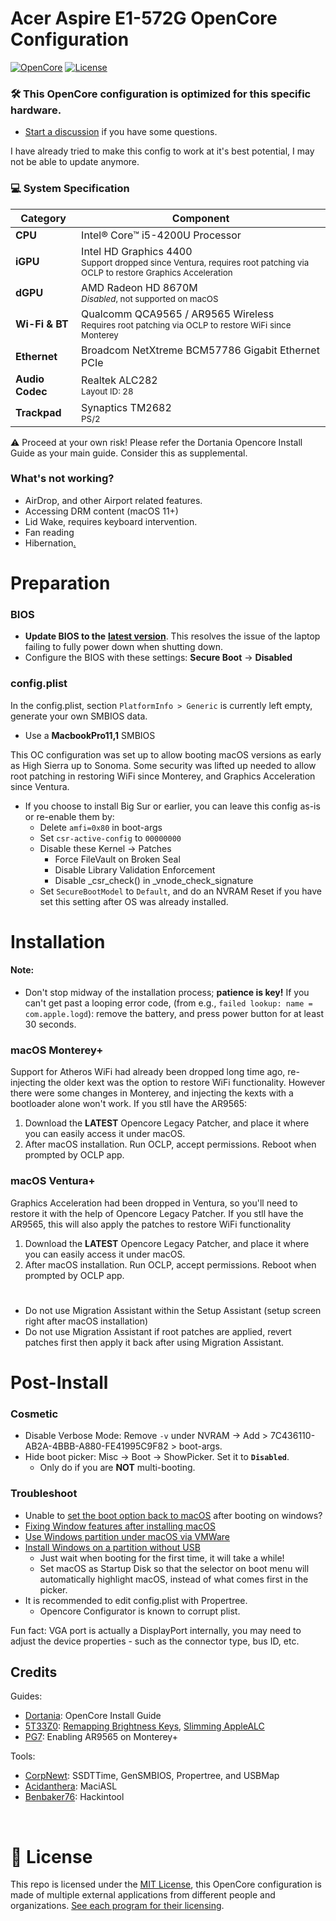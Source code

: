 # Acer Aspire E1-572G OpenCore Configuration


[![OpenCore](https://img.shields.io/badge/OpenCore-0.9.9-blue.svg)](https://github.com/acidanthera/OpenCorePkg)
[![License](https://img.shields.io/badge/License-MIT-purple.svg)](https://github.com/unitedastronomer/E1-572G-Hackintosh/blob/main/LICENSE.md)<br>
 
### 🛠️ This OpenCore configuration is optimized for this specific hardware. 
   * [Start a discussion](https://github.com/unitedastronomer/E1-572G-Hackintosh/discussions) if you have some questions.

I have already tried to make this config to work at it's best potential, I may not be able to update anymore.

### 💻 System Specification

| Category       | Component                               |
|----------------|-----------------------------------------|
| **CPU**        | Intel® Core™ i5-4200U Processor         |
| **iGPU**       | Intel HD Graphics 4400 <br><sup>Support dropped since Ventura, requires root patching via OCLP to restore Graphics Acceleration</sup>                  |
| **dGPU**       | AMD Radeon HD 8670M <br><sup>_Disabled_, not supported on macOS</sup>        |
| **Wi-Fi & BT** | Qualcomm QCA9565 / AR9565 Wireless <br><sup>Requires root patching via OCLP to restore WiFi since Monterey</sup>      |
| **Ethernet**   | Broadcom NetXtreme BCM57786 Gigabit Ethernet PCIe                            |
| **Audio Codec**| Realtek ALC282<br><sup>Layout ID: 28</sup>                                   |
| **Trackpad**   | Synaptics TM2682 <br><sup>PS/2</sup>                                          |

 ⚠️ Proceed at your own risk!
Please refer the Dortania Opencore Install Guide as your main guide. Consider this as supplemental.

### What's not working?

- AirDrop, and other Airport related features.
- Accessing DRM content (macOS 11+)
- Lid Wake, requires keyboard intervention.
- Fan reading
- Hibernation[.](https://github.com/acidanthera/bugtracker/issues/386#issuecomment-503042790)

# Preparation

### BIOS 

*  **Update BIOS to the** [**latest version**](https://www.acer.com/us-en/support/product-support/Aspire_E1-572G). This resolves the issue of the laptop failing to fully power down when shutting down.
* Configure the BIOS with these settings: **Secure Boot** -> **Disabled**

### config.plist

In the config.plist, section <code>PlatformInfo > Generic</code> is currently left empty, generate your own SMBIOS data. 
* Use a **MacbookPro11,1** SMBIOS

This OC configuration was set up to allow booting macOS versions as early as High Sierra up to Sonoma. Some security was lifted up needed to allow root patching in restoring WiFi since Monterey, and Graphics Acceleration since Ventura.
* If you choose to install Big Sur or earlier, you can leave this config as-is or re-enable them by:
    * Delete `amfi=0x80` in boot-args
    * Set `csr-active-config` to `00000000`
    * Disable these Kernel -> Patches
      * Force FileVault on Broken Seal
      * Disable Library Validation Enforcement
      * Disable _csr_check() in _vnode_check_signature
    * Set `SecureBootModel` to `Default`, and do an NVRAM Reset if you have set this setting after OS was already installed.

# Installation 

#### Note:

* Don't stop midway of the installation process; **patience is key!**
If you can't get past a looping error code, (from e.g., `failed lookup: name = com.apple.logd`): remove the battery, and press power button for at least 30 seconds.


### macOS Monterey+
Support for Atheros WiFi had already been dropped long time ago, re-injecting the older kext was the option to restore WiFi functionality. However there were some changes in Monterey, and injecting the kexts with a bootloader alone won't work. If you stll have the AR9565:

1. Download the **LATEST** Opencore Legacy Patcher, and place it where you can easily access it under macOS.
2. After macOS installation. Run OCLP, accept permissions. Reboot when prompted by OCLP app.


### macOS Ventura+
Graphics Acceleration had been dropped in Ventura, so you'll need to restore it with the help of Opencore Legacy Patcher. If you stll have the AR9565, this will also apply the patches to restore WiFi functionality 

1. Download the **LATEST** Opencore Legacy Patcher, and place it where you can easily access it under macOS.
2. After macOS installation. Run OCLP, accept permissions. Reboot when prompted by OCLP app.

#
 * Do not use Migration Assistant within the Setup Assistant (setup screen right after macOS installation)
 * Do not use Migration Assistant if root patches are applied, revert patches first then apply it back after using Migration Assistant.

# Post-Install

### Cosmetic

* Disable Verbose Mode: Remove `-v` under NVRAM -> Add > 7C436110-AB2A-4BBB-A880-FE41995C9F82 > boot-args.
* Hide boot picker: Misc -> Boot -> ShowPicker. Set it to **`Disabled`**.
  - Only do if you are **NOT** multi-booting.

### Troubleshoot
* Unable to [set the boot option back to macOS](https://dortania.github.io/OpenCore-Post-Install/multiboot/bootcamp.html#installation) after booting on windows?
* [Fixing Window features after installing macOS](https://github.com/5T33Z0/OC-Little-Translated/blob/main/I_Windows/Windows_fixes.md)
* [Use Windows partition under macOS via VMWare](https://github.com/mackonsti/s145-14iwl/blob/master/Fusion.md)
* [Install Windows on a partition without USB](https://github.com/5T33Z0/OC-Little-Translated/blob/main/I_Windows/Install_Windows_NoBootcamp.md)
  * Just wait when booting for the first time, it will take a while!
  * Set macOS as Startup Disk so that the selector on boot menu will automatically highlight macOS, instead of what comes first in the picker.
* It is recommended to edit config.plist with Propertree.
  * Opencore Configurator is known to corrupt plist.


Fun fact: VGA port is actually a DisplayPort internally, you may need to adjust the device properties - such as the connector type, bus ID, etc. 

## Credits

Guides:
- [Dortania](https://dortania.github.io/OpenCore-Install-Guide/config.plist/haswell.html): OpenCore Install Guide
- [5T33Z0](https://github.com/5T33Z0): [Remapping Brightness Keys](https://github.com/5T33Z0/OC-Little-Translated/blob/main/05_Laptop-specific_Patches/Fixing_Keyboard_Mappings_and_Brightness_Keys/Customizing_ThinkPad_Keyboard_Shortcuts.md), [Slimming AppleALC](https://github.com/5T33Z0/AppleALC-Guides/tree/main/Slimming_AppleALC)
- [PG7](https://www.insanelymac.com/forum/topic/359007-wifi-atheros-monterey-ventura-sonoma-work/): Enabling AR9565 on Monterey+

Tools:
- [CorpNewt](https://github.com/corpnewt/SSDTTime): SSDTTime, GenSMBIOS, Propertree, and USBMap
- [Acidanthera](https://github.com/acidanthera/MaciASL): MaciASL
- [Benbaker76](https://github.com/benbaker76/Hackintool): Hackintool
<br>


# 📜 **License** <br>

This repo is licensed under the [MIT License](https://github.com/unitedastronomer/E1-572G-Hackintosh/blob/main/LICENSE.md), this OpenCore configuration is made of multiple external applications from different people and organizations. [See each program for their licensing](assets/REFERENCE.md).

